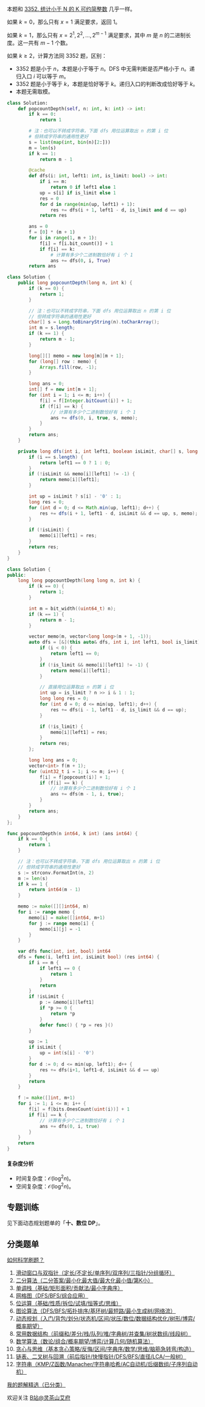 本题和 [3352. 统计小于 N 的 K 可约简整数](https://leetcode.cn/problems/count-k-reducible-numbers-less-than-n/) 几乎一样。

如果 $k=0$，那么只有 $x=1$ 满足要求，返回 $1$。

如果 $k=1$，那么只有 $x=2^1,2^2,\ldots,2^{m-1}$ 满足要求，其中 $m$ 是 $n$ 的二进制长度。这一共有 $m-1$ 个数。

如果 $k\ge 2$，计算方法同 3352 题，区别：

- 3352 题是小于 $n$，本题是小于等于 $n$。DFS 中无需判断是否严格小于 $n$。递归入口 $i$ 可以等于 $m$。
- 3352 题是小于等于 $k$，本题是恰好等于 $k$。递归入口的判断改成恰好等于 $k$。
- 本题无需取模。

```py [sol-Python3]
class Solution:
    def popcountDepth(self, n: int, k: int) -> int:
        if k == 0:
            return 1

        # 注：也可以不转成字符串，下面 dfs 用位运算取出 n 的第 i 位
        # 但转成字符串的通用性更好
        s = list(map(int, bin(n)[2:]))
        m = len(s)
        if k == 1:
            return m - 1

        @cache
        def dfs(i: int, left1: int, is_limit: bool) -> int:
            if i == m:
                return 0 if left1 else 1
            up = s[i] if is_limit else 1
            res = 0
            for d in range(min(up, left1) + 1):
                res += dfs(i + 1, left1 - d, is_limit and d == up)
            return res

        ans = 0
        f = [0] * (m + 1)
        for i in range(1, m + 1):
            f[i] = f[i.bit_count()] + 1
            if f[i] == k:
                # 计算有多少个二进制数恰好有 i 个 1
                ans += dfs(0, i, True)
        return ans
```

```java [sol-Java]
class Solution {
    public long popcountDepth(long n, int k) {
        if (k == 0) {
            return 1;
        }

        // 注：也可以不转成字符串，下面 dfs 用位运算取出 n 的第 i 位
        // 但转成字符串的通用性更好
        char[] s = Long.toBinaryString(n).toCharArray();
        int m = s.length;
        if (k == 1) {
            return m - 1;
        }

        long[][] memo = new long[m][m + 1];
        for (long[] row : memo) {
            Arrays.fill(row, -1);
        }

        long ans = 0;
        int[] f = new int[m + 1];
        for (int i = 1; i <= m; i++) {
            f[i] = f[Integer.bitCount(i)] + 1;
            if (f[i] == k) {
                // 计算有多少个二进制数恰好有 i 个 1
                ans += dfs(0, i, true, s, memo);
            }
        }
        return ans;
    }

    private long dfs(int i, int left1, boolean isLimit, char[] s, long[][] memo) {
        if (i == s.length) {
            return left1 == 0 ? 1 : 0;
        }
        if (!isLimit && memo[i][left1] != -1) {
            return memo[i][left1];
        }

        int up = isLimit ? s[i] - '0' : 1;
        long res = 0;
        for (int d = 0; d <= Math.min(up, left1); d++) {
            res += dfs(i + 1, left1 - d, isLimit && d == up, s, memo);
        }

        if (!isLimit) {
            memo[i][left1] = res;
        }
        return res;
    }
}
```

```cpp [sol-C++]
class Solution {
public:
    long long popcountDepth(long long n, int k) {
        if (k == 0) {
            return 1;
        }

        int m = bit_width((uint64_t) n);
        if (k == 1) {
            return m - 1;
        }

        vector memo(m, vector<long long>(m + 1, -1));
        auto dfs = [&](this auto& dfs, int i, int left1, bool is_limit) -> long long {
            if (i < 0) {
                return left1 == 0;
            }
            if (!is_limit && memo[i][left1] != -1) {
                return memo[i][left1];
            }

            // 直接用位运算取出 n 的第 i 位
            int up = is_limit ? n >> i & 1 : 1;
            long long res = 0;
            for (int d = 0; d <= min(up, left1); d++) {
                res += dfs(i - 1, left1 - d, is_limit && d == up);
            }

            if (!is_limit) {
                memo[i][left1] = res;
            }
            return res;
        };

        long long ans = 0;
        vector<int> f(m + 1);
        for (uint32_t i = 1; i <= m; i++) {
            f[i] = f[popcount(i)] + 1;
            if (f[i] == k) {
                // 计算有多少个二进制数恰好有 i 个 1
                ans += dfs(m - 1, i, true);
            }
        }
        return ans;
    }
};
```

```go [sol-Go]
func popcountDepth(n int64, k int) (ans int64) {
	if k == 0 {
		return 1
	}

	// 注：也可以不转成字符串，下面 dfs 用位运算取出 n 的第 i 位 
	// 但转成字符串的通用性更好
	s := strconv.FormatInt(n, 2)
	m := len(s)
	if k == 1 {
		return int64(m - 1)
	}

	memo := make([][]int64, m)
	for i := range memo {
		memo[i] = make([]int64, m+1)
		for j := range memo[i] {
			memo[i][j] = -1
		}
	}

	var dfs func(int, int, bool) int64
	dfs = func(i, left1 int, isLimit bool) (res int64) {
		if i == m {
			if left1 == 0 {
				return 1
			}
			return
		}
		if !isLimit {
			p := &memo[i][left1]
			if *p >= 0 {
				return *p
			}
			defer func() { *p = res }()
		}

		up := 1
		if isLimit {
			up = int(s[i] - '0')
		}
		for d := 0; d <= min(up, left1); d++ {
			res += dfs(i+1, left1-d, isLimit && d == up)
		}
		return
	}

	f := make([]int, m+1)
	for i := 1; i <= m; i++ {
		f[i] = f[bits.OnesCount(uint(i))] + 1
		if f[i] == k {
			// 计算有多少个二进制数恰好有 i 个 1
			ans += dfs(0, i, true)
		}
	}
	return
}
```

#### 复杂度分析

- 时间复杂度：$\mathcal{O}(\log^2 n)$。
- 空间复杂度：$\mathcal{O}(\log^2 n)$。

## 专题训练

见下面动态规划题单的「**十、数位 DP**」。

## 分类题单

[如何科学刷题？](https://leetcode.cn/circle/discuss/RvFUtj/)

1. [滑动窗口与双指针（定长/不定长/单序列/双序列/三指针/分组循环）](https://leetcode.cn/circle/discuss/0viNMK/)
2. [二分算法（二分答案/最小化最大值/最大化最小值/第K小）](https://leetcode.cn/circle/discuss/SqopEo/)
3. [单调栈（基础/矩形面积/贡献法/最小字典序）](https://leetcode.cn/circle/discuss/9oZFK9/)
4. [网格图（DFS/BFS/综合应用）](https://leetcode.cn/circle/discuss/YiXPXW/)
5. [位运算（基础/性质/拆位/试填/恒等式/思维）](https://leetcode.cn/circle/discuss/dHn9Vk/)
6. [图论算法（DFS/BFS/拓扑排序/基环树/最短路/最小生成树/网络流）](https://leetcode.cn/circle/discuss/01LUak/)
7. [动态规划（入门/背包/划分/状态机/区间/状压/数位/数据结构优化/树形/博弈/概率期望）](https://leetcode.cn/circle/discuss/tXLS3i/)
8. [常用数据结构（前缀和/差分/栈/队列/堆/字典树/并查集/树状数组/线段树）](https://leetcode.cn/circle/discuss/mOr1u6/)
9. [数学算法（数论/组合/概率期望/博弈/计算几何/随机算法）](https://leetcode.cn/circle/discuss/IYT3ss/)
10. [贪心与思维（基本贪心策略/反悔/区间/字典序/数学/思维/脑筋急转弯/构造）](https://leetcode.cn/circle/discuss/g6KTKL/)
11. [链表、二叉树与回溯（前后指针/快慢指针/DFS/BFS/直径/LCA/一般树）](https://leetcode.cn/circle/discuss/K0n2gO/)
12. [字符串（KMP/Z函数/Manacher/字符串哈希/AC自动机/后缀数组/子序列自动机）](https://leetcode.cn/circle/discuss/SJFwQI/)

[我的题解精选（已分类）](https://github.com/EndlessCheng/codeforces-go/blob/master/leetcode/SOLUTIONS.md)

欢迎关注 [B站@灵茶山艾府](https://space.bilibili.com/206214)
